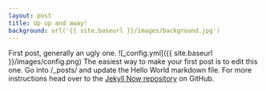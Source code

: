 ```yaml
---
layout: post
title: Up up and away!
background: url('{{ site.baseurl }}/images/background.jpg')
---
```


First post, generally an ugly one.
![_config.yml]({{ site.baseurl }}/images/config.png)
The easiest way to make your first post is to edit this one. Go into /_posts/ and update the Hello World markdown file. For more instructions head over to the [Jekyll Now repository](https://github.com/barryclark/jekyll-now) on GitHub.
